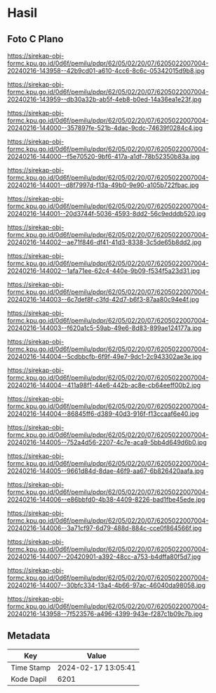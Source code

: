 # Hasil

## Foto C Plano

https://sirekap-obj-formc.kpu.go.id/0d6f/pemilu/pdpr/62/05/02/20/07/6205022007004-20240216-143958--42b9cd01-a610-4cc6-8c6c-05342015d9b8.jpg

https://sirekap-obj-formc.kpu.go.id/0d6f/pemilu/pdpr/62/05/02/20/07/6205022007004-20240216-143959--db30a32b-ab5f-4eb8-b0ed-14a36ea1e23f.jpg

https://sirekap-obj-formc.kpu.go.id/0d6f/pemilu/pdpr/62/05/02/20/07/6205022007004-20240216-144000--357897fe-521b-4dac-9cdc-74639f0284c4.jpg

https://sirekap-obj-formc.kpu.go.id/0d6f/pemilu/pdpr/62/05/02/20/07/6205022007004-20240216-144000--f5e70520-9bf6-417a-a1df-78b52350b83a.jpg

https://sirekap-obj-formc.kpu.go.id/0d6f/pemilu/pdpr/62/05/02/20/07/6205022007004-20240216-144001--d8f7997d-f13a-49b0-9e90-a105b722fbac.jpg

https://sirekap-obj-formc.kpu.go.id/0d6f/pemilu/pdpr/62/05/02/20/07/6205022007004-20240216-144001--20d3744f-5036-4593-8dd2-56c9edddb520.jpg

https://sirekap-obj-formc.kpu.go.id/0d6f/pemilu/pdpr/62/05/02/20/07/6205022007004-20240216-144002--ae71f846-df41-41d3-8338-3c5de65b8dd2.jpg

https://sirekap-obj-formc.kpu.go.id/0d6f/pemilu/pdpr/62/05/02/20/07/6205022007004-20240216-144002--1afa71ee-62c4-440e-9b09-f534f5a23d31.jpg

https://sirekap-obj-formc.kpu.go.id/0d6f/pemilu/pdpr/62/05/02/20/07/6205022007004-20240216-144003--6c7def8f-c3fd-42d7-b6f3-87aa80c94e4f.jpg

https://sirekap-obj-formc.kpu.go.id/0d6f/pemilu/pdpr/62/05/02/20/07/6205022007004-20240216-144003--f620a1c5-59ab-49e6-8d83-899ae124177a.jpg

https://sirekap-obj-formc.kpu.go.id/0d6f/pemilu/pdpr/62/05/02/20/07/6205022007004-20240216-144004--5cdbbcfb-6f9f-49e7-9dc1-2c943302ae3e.jpg

https://sirekap-obj-formc.kpu.go.id/0d6f/pemilu/pdpr/62/05/02/20/07/6205022007004-20240216-144004--411a98f1-44e6-442b-ac8e-cb64eeff00b2.jpg

https://sirekap-obj-formc.kpu.go.id/0d6f/pemilu/pdpr/62/05/02/20/07/6205022007004-20240216-144004--86845ff6-d389-40d3-916f-f13ccaaf6e40.jpg

https://sirekap-obj-formc.kpu.go.id/0d6f/pemilu/pdpr/62/05/02/20/07/6205022007004-20240216-144005--752a4d56-2207-4c7e-aca9-5bb4d649d6b0.jpg

https://sirekap-obj-formc.kpu.go.id/0d6f/pemilu/pdpr/62/05/02/20/07/6205022007004-20240216-144005--9661d84d-8dae-46f9-aa67-6b826420aafa.jpg

https://sirekap-obj-formc.kpu.go.id/0d6f/pemilu/pdpr/62/05/02/20/07/6205022007004-20240216-144006--e86bbfd0-4b38-4409-8226-bad1fbe45ede.jpg

https://sirekap-obj-formc.kpu.go.id/0d6f/pemilu/pdpr/62/05/02/20/07/6205022007004-20240216-144006--3a71cf97-6d79-488d-884c-cce0f864566f.jpg

https://sirekap-obj-formc.kpu.go.id/0d6f/pemilu/pdpr/62/05/02/20/07/6205022007004-20240216-144007--20420901-a392-48cc-a753-b4dffa80f5d7.jpg

https://sirekap-obj-formc.kpu.go.id/0d6f/pemilu/pdpr/62/05/02/20/07/6205022007004-20240216-144007--30bfc334-13a4-4b66-97ac-46040da98058.jpg

https://sirekap-obj-formc.kpu.go.id/0d6f/pemilu/pdpr/62/05/02/20/07/6205022007004-20240216-143958--7f523576-a496-4399-943e-f287c1b09c7b.jpg


## Metadata

| Key        | Value               |
| ---------- | ------------------- |
| Time Stamp | 2024-02-17 13:05:41 |
| Kode Dapil | 6201                |



